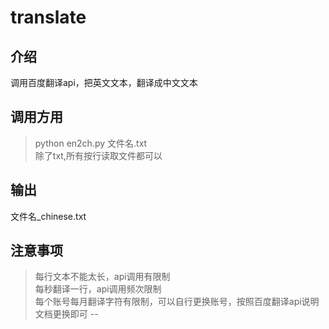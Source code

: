 # translate
## 介绍
调用百度翻译api，把英文文本，翻译成中文文本
## 调用方用
>python en2ch.py 文件名.txt<br>
>除了txt,所有按行读取文件都可以
## 输出
文件名_chinese.txt
## 注意事项
>每行文本不能太长，api调用有限制<br>
>每秒翻译一行，api调用频次限制<br>
>每个账号每月翻译字符有限制，可以自行更换账号，按照百度翻译api说明文档更换即可
--
